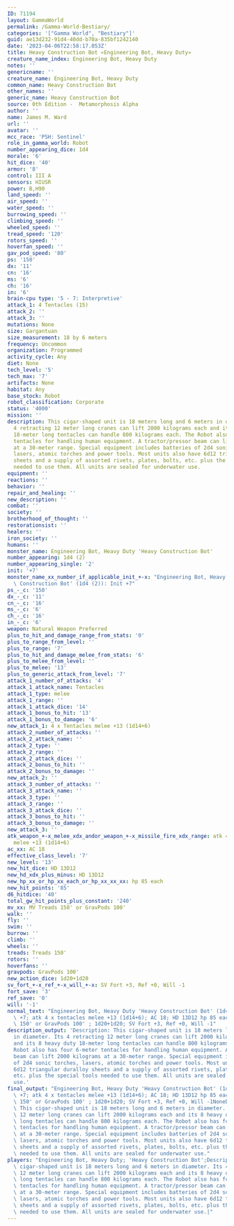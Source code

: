 ```yaml
---
ID: 71194
layout: GammaWorld
permalink: /Gamma-World-Bestiary/
categories: '["Gamma World", "Bestiary"]'
guid: ae13d232-91d4-40dd-b70a-835bf1242140
date: '2023-04-06T22:58:17.053Z'
title: Heavy Construction Bot «Engineering Bot, Heavy Duty»
creature_name_index: Engineering Bot, Heavy Duty
notes: ''
genericname: ''
creature_name: Engineering Bot, Heavy Duty
common_name: Heavy Construction Bot
other_names: ''
generic_name: Heavy Construction Bot
source: 0th Edition -  Metamorphosis Alpha
author: ''
name: James M. Ward
url: ''
avatar: ''
mcc_race: 'PSH: Sentinel'
role_in_gamma_world: Robot
number_appearing_dice: 1d4
morale: '6'
hit_dice: '40'
armor: '8'
control: III A
sensors: HIUSR
power: B,H90
land_speed: ''
air_speed: ''
water_speed: ''
burrowing_speed: ''
climbing_speed: ''
wheeled_speed: ''
tread_speed: '120'
rotors_speed: ''
hoverfan_speed: ''
gav_pod_speed: '80'
ps: '150'
dx: '11'
cn: '16'
ms: '6'
ch: '16'
in: '6'
brain-cpu type: '5 - 7: Interpretive'
attack_1: 4 Tentacles (15)
attack_2: ''
attack_3: ''
mutations: None
size: Gargantuan
size_measurement: 18 by 6 meters
frequency: Uncommon
organization: Programmed
activity_cycle: Any
diet: None
tech_level: '5'
tech_max: '7'
artifacts: None
habitat: Any
base_stock: Robot
robot_classification: Corporate
status: '4000'
mission: ''
description: This cigar-shaped unit is 18 meters long and 6 meters in diameter. Its
  4 retracting 12 meter long cranes can lift 2000 kilograms each and its 8 heavy duty
  18-meter long tentacles can handle 800 kilograms each. The Robot also has four 6-meter
  tentacles for handling human equipment. A tractor/pressor beam can lift 2000 kilograms
  at a 30-meter range. Special equipment includes batteries of 2d4 sonic torches,
  lasers, atomic torches and power tools. Most units also have 6d12 triangular duralloy
  sheets and a supply of assorted rivets, plates, bolts, etc. plus the special tools
  needed to use them. All units are sealed for underwater use.
equipment: ''
reactions: ''
behavior: ''
repair_and_healing: ''
new_description: ''
combat: ''
society: ''
brotherhood_of_thought: ''
restorationsist: ''
healers: ''
iron_society: ''
humans: ''
monster_name: Engineering Bot, Heavy Duty 'Heavy Construction Bot'
number_appearing: 1d4 (2)
number_appearing_single: '2'
init: '+7'
monster_name_xx_number_if_applicable_init_+-x: "Engineering Bot, Heavy Duty 'Heavy\
  \ Construction Bot' (1d4 (2)): Init +7"
ps_-_c: '150'
dx_-_c: '11'
cn_-_c: '16'
ms_-_c: '6'
ch_-_c: '16'
in_-_c: '6'
weapon: Natural Weapon Preferred
plus_to_hit_and_damage_range_from_stats: '0'
plus_to_range_from_level: ''
plus_to_range: '7'
plus_to_hit_and_damage_melee_from_stats: '6'
plus_to_melee_from_level: ''
plus_to_melee: '13'
plus_to_generic_attack_from_level: '7'
attack_1_number_of_attacks: '4'
attack_1_attack_name: Tentacles
attack_1_type: melee
attack_1_range: ''
attack_1_attack_dice: '14'
attack_1_bonus_to_hit: '13'
attack_1_bonus_to_damage: '6'
new_attack_1: 4 x Tentacles melee +13 (1d14+6)
attack_2_number_of_attacks: ''
attack_2_attack_name: ''
attack_2_type: ''
attack_2_range: ''
attack_2_attack_dice: ''
attack_2_bonus_to_hit: ''
attack_2_bonus_to_damage: ''
new_attack_2: ''
attack_3_number_of_attacks: ''
attack_3_attack_name: ''
attack_3_type: ''
attack_3_range: ''
attack_3_attack_dice: ''
attack_3_bonus_to_hit: ''
attack_3_bonus_to_damage: ''
new_attack_3: ''
atk_weapon_+-x_melee_xdx_andor_weapon_+-x_missile_fire_xdx_range: atk 4 x tentacles
  melee +13 (1d14+6)
ac_xx: AC 18
effective_class_level: '7'
new_level: '13'
new_hit_dice: HD 13D12
new_hd_xdx_plus_minus: HD 13D12
new_hp_xx_or_hp_xx_each_or_hp_xx_xx_xx: hp 85 each
new_hit_points: '85'
d6_hitdice: '40'
total_gw_hit_points_plus_constant: '240'
mv_xx: MV Treads 150' or GravPods 100'
walk: ''
fly: ''
swim: ''
burrow: ''
climb: ''
wheels: ''
treads: Treads 150'
rotors: ''
hoverfans: ''
gravpods: GravPods 100'
new_action_dice: 1d20+1d20
sv_fort_+-x_ref_+-x_will_+-x: SV Fort +3, Ref +0, Will -1
fort_save: '3'
ref_save: '0'
will: '-1'
normal_text: "Engineering Bot, Heavy Duty 'Heavy Construction Bot' (1d4 (2)): Init\
  \ +7; atk 4 x tentacles melee +13 (1d14+6); AC 18; HD 13D12 hp 85 each; MV Treads\
  \ 150' or GravPods 100' ; 1d20+1d20; SV Fort +3, Ref +0, Will -1"
description_output: 'Description: This cigar-shaped unit is 18 meters long and 6 meters
  in diameter. Its 4 retracting 12 meter long cranes can lift 2000 kilograms each
  and its 8 heavy duty 18-meter long tentacles can handle 800 kilograms each. The
  Robot also has four 6-meter tentacles for handling human equipment. A tractor/pressor
  beam can lift 2000 kilograms at a 30-meter range. Special equipment includes batteries
  of 2d4 sonic torches, lasers, atomic torches and power tools. Most units also have
  6d12 triangular duralloy sheets and a supply of assorted rivets, plates, bolts,
  etc. plus the special tools needed to use them. All units are sealed for underwater
  use.'
final_output: "Engineering Bot, Heavy Duty 'Heavy Construction Bot' (1d4 (2)): Init\
  \ +7; atk 4 x tentacles melee +13 (1d14+6); AC 18; HD 13D12 hp 85 each; MV Treads\
  \ 150' or GravPods 100' ; 1d20+1d20; SV Fort +3, Ref +0, Will -1NoneDescription:\
  \ This cigar-shaped unit is 18 meters long and 6 meters in diameter. Its 4 retracting\
  \ 12 meter long cranes can lift 2000 kilograms each and its 8 heavy duty 18-meter\
  \ long tentacles can handle 800 kilograms each. The Robot also has four 6-meter\
  \ tentacles for handling human equipment. A tractor/pressor beam can lift 2000 kilograms\
  \ at a 30-meter range. Special equipment includes batteries of 2d4 sonic torches,\
  \ lasers, atomic torches and power tools. Most units also have 6d12 triangular duralloy\
  \ sheets and a supply of assorted rivets, plates, bolts, etc. plus the special tools\
  \ needed to use them. All units are sealed for underwater use."
players: "Engineering Bot, Heavy Duty; 'Heavy Construction Bot';Description: This\
  \ cigar-shaped unit is 18 meters long and 6 meters in diameter. Its 4 retracting\
  \ 12 meter long cranes can lift 2000 kilograms each and its 8 heavy duty 18-meter\
  \ long tentacles can handle 800 kilograms each. The Robot also has four 6-meter\
  \ tentacles for handling human equipment. A tractor/pressor beam can lift 2000 kilograms\
  \ at a 30-meter range. Special equipment includes batteries of 2d4 sonic torches,\
  \ lasers, atomic torches and power tools. Most units also have 6d12 triangular duralloy\
  \ sheets and a supply of assorted rivets, plates, bolts, etc. plus the special tools\
  \ needed to use them. All units are sealed for underwater use.|"
---
```

</br>